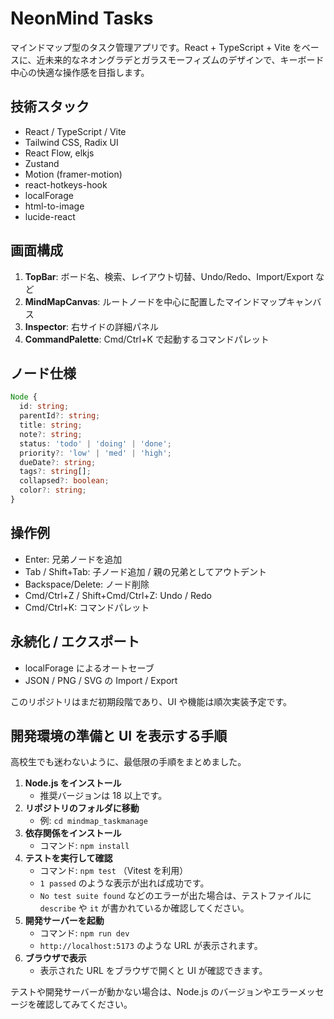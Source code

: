 # NeonMind Tasks

マインドマップ型のタスク管理アプリです。React + TypeScript + Vite をベースに、近未来的なネオングラデとガラスモーフィズムのデザインで、キーボード中心の快適な操作感を目指します。

## 技術スタック
- React / TypeScript / Vite
- Tailwind CSS, Radix UI
- React Flow, elkjs
- Zustand
- Motion (framer-motion)
- react-hotkeys-hook
- localForage
- html-to-image
- lucide-react

## 画面構成
1. **TopBar**: ボード名、検索、レイアウト切替、Undo/Redo、Import/Export など
2. **MindMapCanvas**: ルートノードを中心に配置したマインドマップキャンバス
3. **Inspector**: 右サイドの詳細パネル
4. **CommandPalette**: Cmd/Ctrl+K で起動するコマンドパレット

## ノード仕様
```ts
Node {
  id: string;
  parentId?: string;
  title: string;
  note?: string;
  status: 'todo' | 'doing' | 'done';
  priority?: 'low' | 'med' | 'high';
  dueDate?: string;
  tags?: string[];
  collapsed?: boolean;
  color?: string;
}
```

## 操作例
- Enter: 兄弟ノードを追加
- Tab / Shift+Tab: 子ノード追加 / 親の兄弟としてアウトデント
- Backspace/Delete: ノード削除
- Cmd/Ctrl+Z / Shift+Cmd/Ctrl+Z: Undo / Redo
- Cmd/Ctrl+K: コマンドパレット

## 永続化 / エクスポート
- localForage によるオートセーブ
- JSON / PNG / SVG の Import / Export

このリポジトリはまだ初期段階であり、UI や機能は順次実装予定です。

## 開発環境の準備と UI を表示する手順

高校生でも迷わないように、最低限の手順をまとめました。

1. **Node.js をインストール**
   - 推奨バージョンは 18 以上です。
2. **リポジトリのフォルダに移動**
   - 例: `cd mindmap_taskmanage`
3. **依存関係をインストール**
   - コマンド: `npm install`
4. **テストを実行して確認**
   - コマンド: `npm test` （Vitest を利用）
   - `1 passed` のような表示が出れば成功です。
   - `No test suite found` などのエラーが出た場合は、テストファイルに `describe` や `it` が書かれているか確認してください。
5. **開発サーバーを起動**
   - コマンド: `npm run dev`
   - `http://localhost:5173` のような URL が表示されます。
6. **ブラウザで表示**
   - 表示された URL をブラウザで開くと UI が確認できます。

テストや開発サーバーが動かない場合は、Node.js のバージョンやエラーメッセージを確認してみてください。
